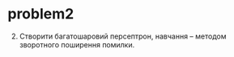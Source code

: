 # problem2

2. Створити багатошаровий персептрон, навчання – методом зворотного поширення помилки. 
